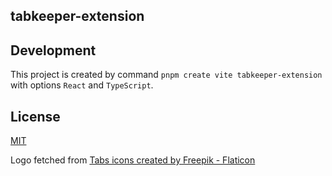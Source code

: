 ## tabkeeper-extension

## Development

This project is created by command `pnpm create vite tabkeeper-extension`
with options `React` and `TypeScript`.

## License

[MIT](./LICENSE)

Logo fetched from [Tabs icons created by Freepik - Flaticon](https://www.flaticon.com/free-icons/tabs)
